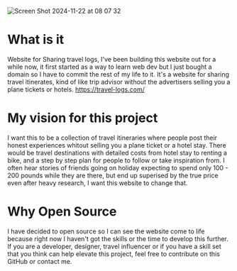 ![Screen Shot 2024-11-22 at 08 07 32](https://github.com/user-attachments/assets/a8605be6-b3f7-4b41-9084-1b9468c9fabd)

# What is it
Website for Sharing travel logs, I've been building this website out for a while now, it first started as a way to learn web dev but I just bought a domain so I have to commit the rest of my life to it. It's a website for sharing travel itinerates, kind of like trip advisor without the advertisers selling you a plane tickets or hotels. https://travel-logs.com/

# My vision for this project
I want this to be a collection of travel itineraries where people post their honest experiences whitout selling you a plane ticket or a hotel stay. There would be travel destinations with detailed costs from hotel stay to renting a bike, and a step by step plan for people to follow or take inspiration from. I often hear stories of friends going on holiday expecting to spend only 100 - 200 pounds while they are there, but end up superised by the true price even after heavy research, I want this website to change that.

# Why Open Source
I have decided to open source so I can see the website come to life because right now I haven't got the skills or the time to develop this further. If you are a developer, designer, travel influencer or if you have a skill set that you think can help elevate this project, feel free to contribute on this GitHub or contact me.
